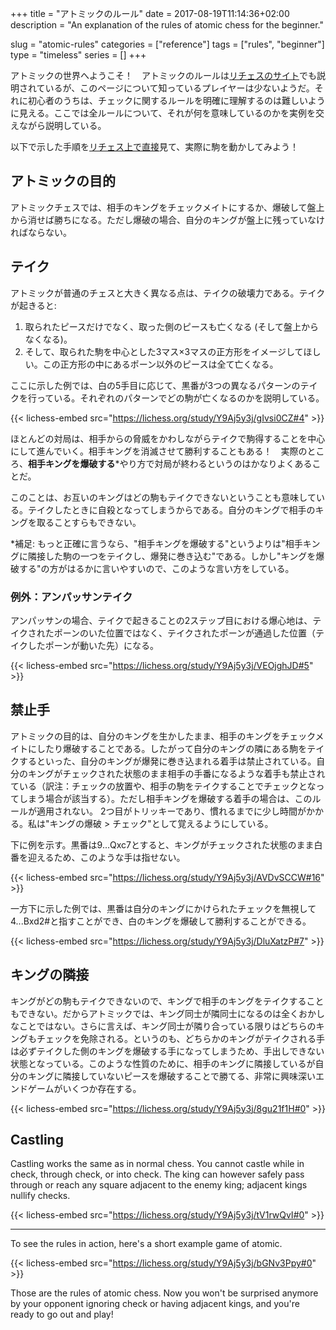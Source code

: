 +++
title = "アトミックのルール"
date = 2017-08-19T11:14:36+02:00
description = "An explanation of the rules of atomic chess for the beginner."

slug = "atomic-rules"
categories = ["reference"]
tags = ["rules", "beginner"]
type = "timeless"
series = []
+++

アトミックの世界へようこそ！　アトミックのルールは[リチェスのサイト](https://lichess.org/variant/atomic)でも説明されているが、このページについて知っているプレイヤーは少ないようだ。それに初心者のうちは、チェックに関するルールを明確に理解するのは難しいように見える。ここでは全ルールについて、それが何を意味しているのかを実例を交えながら説明している。<!--Welcome to atomic chess! The variant rules are also explained at [their own page on lichess](https://lichess.org/variant/atomic), but not many people know about that page, and the rules about checks may seem unclear at first. Presented here are all the rules with examples to show you what it all means.-->

以下で示した手順を[リチェス上で直接](https://lichess.org/study/Y9Aj5y3j/)見て、実際に駒を動かしてみよう！

## アトミックの目的 ##
アトミックチェスでは、相手のキングをチェックメイトにするか、爆破して盤上から消せば勝ちになる。ただし爆破の場合、自分のキングが盤上に残っていなければならない。<!--In atomic chess, you win by checkmating or exploding the enemy king, with your king remaining on the board.-->

## テイク ##

アトミックが普通のチェスと大きく異なる点は、テイクの破壊力である。テイクが起きると:<!--The most striking feature of atomic chess is the destructive power of captures. When a capture is played:-->

1. 取られたピースだけでなく、取った側のピースも亡くなる (そして盤上からなくなる)。
2. そして、取られた駒を中心とした3マス×3マスの正方形をイメージしてほしい。この正方形の中にあるポーン以外のピースは全て亡くなる。

ここに示した例では、白の5手目に応じて、黒番が3つの異なるパターンのテイクを行っている。それぞれのパターンでどの駒が亡くなるのかを説明している。<!--This example shows 3 different captures by black depending on white's 5th move, and explains which pieces die in each capture.-->

{{< lichess-embed src="https://lichess.org/study/Y9Aj5y3j/gIvsi0CZ#4" >}}


ほとんどの対局は、相手からの脅威をかわしながらテイクで駒得することを中心にして進んでいく。相手キングを消滅させて勝利することもある！　実際のところ、__相手キングを爆破する__\*やり方で対局が終わるというのはかなりよくあることだ。<!--Much of the game revolves around winning material (or the enemy king!) with captures while dodging your opponent's threats. In fact, __exploding the enemy king__\* is a fairly common way for the game to end.-->

このことは、お互いのキングはどの駒もテイクできないということも意味している。テイクしたときに自殺となってしまうからである。自分のキングで相手のキングを取ることすらもできない。<!--This also means that kings cannot capture anything, as they would die in the process. They can't even capture each other!-->

\*補足: もっと正確に言うなら、"相手キングを爆破する"というよりは"相手キングに隣接した駒の一つをテイクし、爆発に巻き込む"である。しかし"キングを爆破する"の方がはるかに言いやすいので、このような言い方をしている。<!--\*Pedantic note: Phrased more accurately, it would be "capturing a piece next to the enemy king, catching it in the explosion", but "exploding the king" is much easier to say.-->

### 例外：アンパッサンテイク ###
アンパッサンの場合、テイクで起きることの2ステップ目における爆心地は、テイクされたポーンのいた位置ではなく、テイクされたポーンが通過した位置（テイクしたポーンが動いた先）になる。<!--In the case of en passant, the 3x3 square in step 2 is not centred on the captured pawn, but on the square it bypassed (the square the capturing pawn moved to).-->

{{< lichess-embed src="https://lichess.org/study/Y9Aj5y3j/VEOjghJD#5" >}}


## 禁止手 ##

アトミックの目的は、自分のキングを生かしたまま、相手のキングをチェックメイトにしたり爆破することである。したがって自分のキングの隣にある駒をテイクするといった、自分のキングが爆発に巻き込まれる着手は禁止されている。自分のキングがチェックされた状態のまま相手の手番になるような着手も禁止されている（訳注：チェックの放置や、相手の駒をテイクすることでチェックとなってしまう場合が該当する）。ただし相手キングを爆破する着手の場合は、このルールが適用されない。
2つ目がトリッキーであり、慣れるまでに少し時間がかかる。私は"キングの爆破 \> チェック"として覚えるようにしている。<!--The goal in atomic chess is to checkmate or explode the enemy king while keeping your king alive. It is therefore illegal to play a move that explodes your own king, such as capturing a piece next to your king. It is also illegal to play a move that leaves your own king in check, unless you immediately explode the opponent's king.This second part is tricky, and takes a while to get used to. I remember it as "King explosion \> check".-->

下に例を示す。黒番は9...Qxc7とすると、キングがチェックされた状態のまま白番を迎えるため、このような手は指せない。<!--In this example, black cannot leave the king in check with 9...Qxc7.-->

{{< lichess-embed src="https://lichess.org/study/Y9Aj5y3j/AVDvSCCW#16" >}}

一方下に示した例では、黒番は自分のキングにかけられたチェックを無視して4...Bxd2#と指すことができ、白のキングを爆破して勝利することができる。<!--Whereas in this example, black can ignore the check on his king and win by exploding the enemy king with 4...Bxd2#.-->

{{< lichess-embed src="https://lichess.org/study/Y9Aj5y3j/DluXatzP#7" >}}


## キングの隣接 ##
キングがどの駒もテイクできないので、キングで相手のキングをテイクすることもできない。だからアトミックでは、キング同士が隣同士になるのは全くおかしなことではない。さらに言えば、キング同士が隣り合っている限りはどちらのキングもチェックを免除される。というのも、どちらかのキングがテイクされる手は必ずテイクした側のキングを爆破する手になってしまうため、手出しできない状態となっている。このような性質のために、相手のキングに隣接しているが自分のキングに隣接していないピースを爆破することで勝てる、非常に興味深いエンドゲームがいくつか存在する。<!--Because kings cannot capture anything, they also cannot capture each other. So It is perfectly normal in atomic chess for the kings to be next to each other. Furthermore, while they are adjacent, the kings are immune to checks (since each one can't be captured without exploding the other king, they are not under attack in that sense.) This can make for some very interesting endgames, where the winning method is to explode a piece next to your opponent's king but not next to yours.-->

{{< lichess-embed src="https://lichess.org/study/Y9Aj5y3j/8gu21f1H#0" >}}


## Castling ##
Castling works the same as in normal chess. You cannot castle while in check, through check, or into check. The king can however safely pass through or reach any square adjacent to the enemy king; adjacent kings nullify checks.

{{< lichess-embed src="https://lichess.org/study/Y9Aj5y3j/tV1rwQvI#0" >}}

---------

To see the rules in action, here's a short example game of atomic.

{{< lichess-embed src="https://lichess.org/study/Y9Aj5y3j/bGNv3Ppy#0" >}}

Those are the rules of atomic chess. Now you won't be surprised anymore by your opponent ignoring check or having adjacent kings, and you're ready to go out and play!